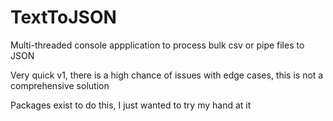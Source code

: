# TextToJSON
 
Multi-threaded console appplication to process bulk csv or pipe files to JSON

Very quick v1, there is a high chance of issues with edge cases, this is not a comprehensive solution

Packages exist to do this, I just wanted to try my hand at it

